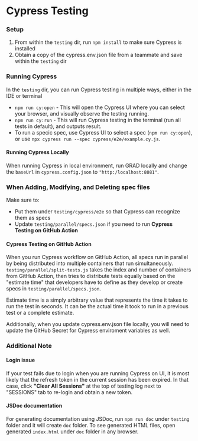 # Cypress Testing
### Setup
1. From within the `testing` dir, run `npm install` to make sure Cypress is installed
2. Obtain a copy of the cypress.env.json file from a teammate and save within the `testing` dir

### Running Cypress
In the `testing` dir, you can run Cypress testing in multiple ways, either in the IDE or terminal
- `npm run cy:open` - This will open the Cypress UI where you can select your browser, and visually observe the testing running.
-  `npm run cy:run` - This will run Cypress testing in the terminal (run all tests in default), and outputs result.  
-  To run a specic spec, use Cypress UI to select a spec (`npm run cy:open`), or use `npx cypress run --spec cypress/e2e/example.cy.js`.

#### Running Cypress Locally
When running Cypress in local environment, run GRAD locally and change the `baseUrl` in `cypress.config.json` to `"http:/localhost:8081"`.

### When Adding, Modifying, and Deleting spec files
Make sure to:
- Put them under `testing/cypress/e2e` so that Cypress can recognize them as specs
- Update `testing/parallel/specs.json` if you need to run **Cypress Testing on GitHub Action**

#### Cypress Testing on GitHub Action
When you run Cypress workflow on GitHub Action, all specs run in parallel by being distributed into multiple containers that run simultaneously. `testing/parallel/split-tests.js` takes the index and number of containers from GitHub Action, then tries to distribute tests equally based on the "estimate time" that developers have to define as they develop or create specs in `testing/parallel/specs.json`.

Estimate time is a simply arbitrary value that represents the time it takes to run the test in seconds. It can be the actual time it took to run in a previous test or a complete estimate.

Additionally, when you update cypress.env.json file locally, you will need to update the GitHub Secret for Cypress enviroment variables as well.

### Additional Note
#### Login issue
If your test fails due to login when you are running Cypress on UI, it is most likely that the refresh token in the current session has been expired. In that case, click **"Clear All Sessions"** at the top of testing log next to "SESSIONS" tab to re-login and obtain a new token. 

#### JSDoc documentation
For generating documentation using JSDoc, run `npm run doc` under `testing` folder and it will create `doc` folder. To see generated HTML files, open generated `index.html` under `doc` folder in any browser.
